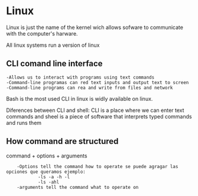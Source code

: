 # Linux

Linux is just the name of the kernel wich allows sofware to communicate with the computer's harware.

All linux systems run a version of linux

## CLI comand line interface

    -Allows us to interact with programs using text commands
    -Command-line programas can red text inputs and output text to screen
    -Command-line programs can rea and write from files and network

Bash is the most used CLI in linux is widly available on linux.

Diferences between CLI and shell: CLI is a place where we can enter text commands and sheel is a piece of software that interprets typed commands and runs them

## How command are structured

command    +     options    +     arguments

        -Options tell the command how to operate se puede agragar las opciones que queramos ejemplo:
                -ls -a -h -l
                -ls -ahl
        -arguments tell the command what to operate on